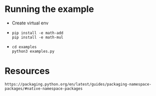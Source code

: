 # Running the example

- Create virtual env
-
  ```
  pip install -e math-add 
  pip install -e math-mul
  ```
-
  ```
  cd examples 
  python3 examples.py
  ```

# Resources
```
https://packaging.python.org/en/latest/guides/packaging-namespace-packages/#native-namespace-packages
```